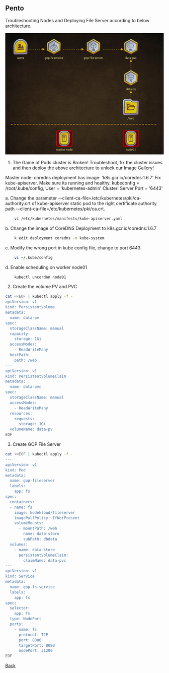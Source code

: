 
## Pento

Troubleshooting Nodes and Deploying File Server according to below architecture.

![](images/pento-architecture.png)

1. The Game of Pods cluster is Broken! Troubleshoot, fix the cluster issues and then deploy the above architecture to unlock our Image Gallery!

Master node: coredns deployment has image: 'k8s.gcr.io/coredns:1.6.7'
Fix kube-apiserver. Make sure its running and healthy.
kubeconfig = /root/.kube/config, User = 'kubernetes-admin' Cluster: Server Port = '6443'

a. Change the parameter --client-ca-file=/etc/kubernetes/pki/ca-authority.crt of kube-apiserver static pod to the right certificate authority path --client-ca-file=/etc/kubernetes/pki/ca.crt.

```sh
    vi /etc/kubernetes/manifests/kube-apiserver.yaml    
```
b. Change the image of CoreDNS Deployment to k8s.gcr.io/coredns:1.6.7 
```sh
    k edit deployment coredns -n kube-system    
```

c. Modify the wrong port in kube config file, change to port 6443.

```sh
    vi ~/.kube/config
```

d. Enable scheduling on worker node01
```sh
    kubectl uncordon node01
```

2. Create the volume PV and PVC

```sh
cat <<EOF | kubectl apply -f -
apiVersion: v1
kind: PersistentVolume
metadata:
  name: data-pv
spec:
  storageClassName: manual
  capacity:
    storage: 1Gi
  accessModes:
    - ReadWriteMany
  hostPath:
    path: /web
---
apiVersion: v1
kind: PersistentVolumeClaim
metadata:
  name: data-pvc
spec:
  storageClassName: manual
  accessModes:
    - ReadWriteMany
  resources:
    requests:
      storage: 1Gi
  volumeName: data-pv
EOF
```

3. Create GOP File Server

```sh
cat <<EOF | kubectl apply -f -
---
apiVersion: v1
kind: Pod
metadata:
  name: gop-fileserver
  labels: 
    app: fs
spec:
  containers:
  - name: fs
    image: kodekloud/fileserver
    imagePullPolicy: IfNotPresent
    volumeMounts:
      - mountPath: /web
        name: data-store
        subPath: dbdata      
  volumes:
    - name: data-store
      persistentVolumeClaim:
        claimName: data-pvc
---
apiVersion: v1
kind: Service
metadata:
  name: gop-fs-service
  labels:
    app: fs
spec:
  selector:
    app: fs
  type: NodePort
  ports:
    - name: fs
      protocol: TCP
      port: 8080
      targetPort: 8080
      nodePort: 31200
EOF
```

[Back](../readme.md)